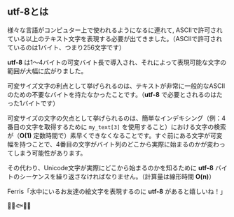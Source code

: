 ## utf-8とは

様々な言語がコンピュター上で使われるようになるに連れて,
ASCIIで許可されている以上のテキスト文字を表現する必要が出てきました。（ASCIIで許可されているのは1バイト、つまり256文字です）

**utf-8**
は1～4バイトの可変バイト長で導入され、それによって表現可能な文字の範囲が大幅に広がりました。

可変サイズ文字の利点として挙げられるのは、テキストが非常に一般的なASCIIのための不要なバイトを持たなかったことです。（**utf-8**
で必要とされるのはたった1バイトです）

可変サイズの文字の欠点として挙げられるのは、簡単なインデキシング（例：4番目の文字を取得するために
`my_text[3]` を使用すること）における文字の検索が（**O(1)**
定数時間で）素早くできなくなることです。すぐ前にある文字が可変幅を持つことで、4番目の文字がバイト列のどこから実際に始まるのかが変わってしまう可能性があります。

その代わり、Unicode文字が実際にどこから始まるのかを知るために **utf-8**
バイトのシーケンスを繰り返さなければなりません。（計算量は線形時間
**O(n)**）

Ferris「水中にいるお友達の絵文字を表現するのに **utf-8**
があると嬉しいね！」

🐠🐙🐟🐬🐋


